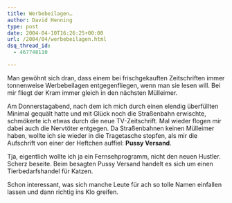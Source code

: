 ```yaml
---
title: Werbebeilagen…
author: David Henning
type: post
date: 2004-04-10T16:26:25+00:00
url: /2004/04/werbebeilagen.html
dsq_thread_id:
  - 467748110

---
```

Man gewöhnt sich dran, dass einem bei frischgekauften Zeitschriften immer tonnenweise Werbebeilagen entgegenfliegen, wenn man sie lesen will. Bei mir fliegt der Kram immer gleich in den nächsten Mülleimer.
  
Am Donnerstagabend, nach dem ich mich durch einen elendig überfüllten Minimal gequält hatte und mit Glück noch die Straßenbahn erwischte, schmökerte ich etwas durch die neue TV-Zeitschrift. Mal wieder flogen mir dabei auch die Nervtöter entgegen. Da Straßenbahnen keinen Mülleimer haben, wollte ich sie wieder in die Tragetasche stopfen, als mir die Aufschrift von einer der Heftchen auffiel: **Pussy Versand**.
  
Tja, eigentlich wollte ich ja ein Fernsehprogramm, nicht den neuen Hustler. Scherz beseite. Beim besagten Pussy Versand handelt es sich um einen Tierbedarfshandel für Katzen.

Schon interessant, was sich manche Leute für ach so tolle Namen einfallen lassen und dann richtig ins Klo greifen.